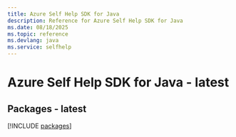 ```yaml
---
title: Azure Self Help SDK for Java
description: Reference for Azure Self Help SDK for Java
ms.date: 08/18/2025
ms.topic: reference
ms.devlang: java
ms.service: selfhelp
---
```

# Azure Self Help SDK for Java - latest
## Packages - latest
[!INCLUDE [packages](self-help-index.md)]